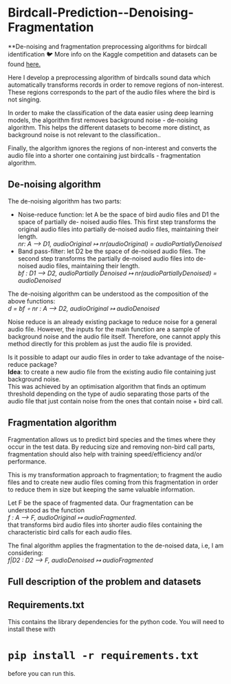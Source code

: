 # Birdcall-Prediction--Denoising-Fragmentation
**De-noising and fragmentation preprocessing algorithms for birdcall identification 🐦 More info on the Kaggle competition and datasets can be found <a href="https://www.kaggle.com/c/birdsong-recognition">here.</a><br />

Here I develop a preprocessing algorithm of birdcalls sound data which automatically transforms records in order to remove regions of non-interest. These regions corresponds to the part of the audio files where the bird is not singing. <br />

In order to make the classification of the data easier using deep learning models, the algorithm first removes background noise - de-noising algorithm. This helps the different datasets to become more distinct, as background noise is not relevant to the classification..<br/>

Finally, the algorithm ignores the regions of non-interest and converts the audio file into a shorter one containing just birdcalls - fragmentation algorithm. <br />

## De-noising algorithm
The de-noising algorithm has two parts:

* Noise-reduce function: let A be the space of bird audio files and D1 the space of partially de- noised audio files. This first step transforms the original audio files into partially de-noised audio files, maintaining their length.<br />
*nr: A ⟶ D1, audioOriginal ↦ nr(audioOriginal) = audioPartiallyDenoised*<br />
* Band pass-filter: let D2 be the space of de-noised audio files. The second step transforms the
partially de-noised audio files into de-noised audio files, maintaining their length.<br/>
*bf : D1 ⟶ D2, audioPartially Denoised ↦ nr(audioPartiallyDenoised) = audioDenoised* <br />

The de-noising algorithm can be understood as the composition of the above functions:<br />
*d = bf ∘ nr : A ⟶ D2, audioOriginal ↦ audioDenoised*<br />

Noise reduce is an already existing package to reduce noise for a general audio file. However, the inputs for the main function are a sample of background noise and the audio file itself. Therefore, one cannot apply this method directly for this problem as just the audio file is provided.<br />

Is it possible to adapt our audio files in order to take advantage of the noise-reduce package?<br />
**Idea**: to create a new audio file from the existing audio file containing just background noise.<br />
This was achieved by an optimisation algorithm that finds an optimum threshold depending on the type of audio separating those parts of the audio file that just contain noise from the ones that contain noise + bird call.

## Fragmentation algorithm
Fragmentation allows us to predict bird species and the times where they occur in the test data. By reducing size and removing non-bird call parts, fragmentation should also help with training speed/efficiency and/or performance. <br/>

This is my transformation approach to fragmentation; to fragment the audio files and to create new audio files coming from this fragmentation in order to reduce them in size but keeping the same valuable information.<br/>

Let F be the space of fragmented data. Our fragmentation can be understood as the function <br/> 
*f : A ⟶ F, audioOriginal ↦ audioFragmented*.<br/>
that transforms bird audio files into shorter audio files containing the characteristic bird calls for each audio files.<br/>

The final algorithm applies the fragmentation to the de-noised data, i.e, I am considering:<br/>
*f|D2 : D2 ⟶ F, audioDenoised ↦ audioFragmented*

## Full description of the problem and datasets

## Requirements.txt

This contains the library dependencies for the python code.  You will need to install these with
# `pip install -r requirements.txt` 
before you can run this.
